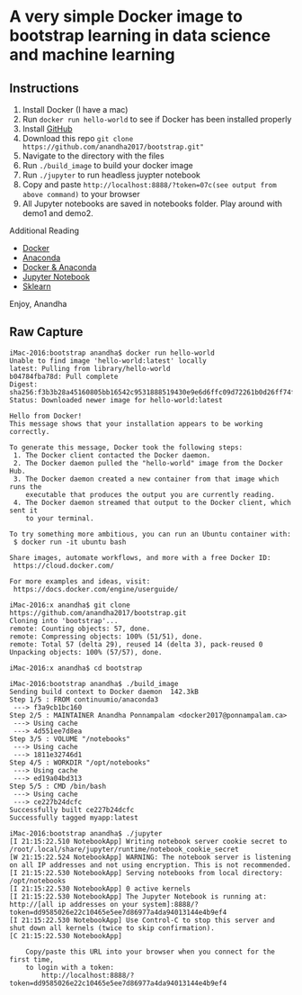 # A very simple Docker image to bootstrap learning in data science and machine learning

## Instructions

1. Install Docker (I have a mac)
2. Run ```docker run hello-world``` to see if Docker has been installed properly
3. Install [GitHub](https://desktop.github.com/)
4. Download this repo ```git clone https://github.com/anandha2017/bootstrap.git"```
5. Navigate to the directory with the files
6. Run ```./build_image``` to build your docker image
7. Run ```./jupyter``` to run headless juypter notebook
8. Copy and paste ```http://localhost:8888/?token=07c(see output from above command)``` to your browser
9. All Jupyter notebooks are saved in notebooks folder. Play around with demo1 and demo2.

Additional Reading
* [Docker](https://www.docker.com)
* [Anaconda](https://www.continuum.io/)
* [Docker & Anaconda](https://www.continuum.io/blog/developer-blog/anaconda-and-docker-better-together-reproducible-data-science)
* [Jupyter Notebook](https://jupyter.org)
* [Sklearn](http://scikit-learn.org)

Enjoy, Anandha


## Raw Capture

```
iMac-2016:bootstrap anandha$ docker run hello-world
Unable to find image 'hello-world:latest' locally
latest: Pulling from library/hello-world
b04784fba78d: Pull complete 
Digest: sha256:f3b3b28a45160805bb16542c9531888519430e9e6d6ffc09d72261b0d26ff74f
Status: Downloaded newer image for hello-world:latest

Hello from Docker!
This message shows that your installation appears to be working correctly.

To generate this message, Docker took the following steps:
 1. The Docker client contacted the Docker daemon.
 2. The Docker daemon pulled the "hello-world" image from the Docker Hub.
 3. The Docker daemon created a new container from that image which runs the
    executable that produces the output you are currently reading.
 4. The Docker daemon streamed that output to the Docker client, which sent it
    to your terminal.

To try something more ambitious, you can run an Ubuntu container with:
 $ docker run -it ubuntu bash

Share images, automate workflows, and more with a free Docker ID:
 https://cloud.docker.com/

For more examples and ideas, visit:
 https://docs.docker.com/engine/userguide/

iMac-2016:x anandha$ git clone https://github.com/anandha2017/bootstrap.git
Cloning into 'bootstrap'...
remote: Counting objects: 57, done.
remote: Compressing objects: 100% (51/51), done.
remote: Total 57 (delta 29), reused 14 (delta 3), pack-reused 0
Unpacking objects: 100% (57/57), done.

iMac-2016:x anandha$ cd bootstrap

iMac-2016:bootstrap anandha$ ./build_image 
Sending build context to Docker daemon  142.3kB
Step 1/5 : FROM continuumio/anaconda3
 ---> f3a9cb1bc160
Step 2/5 : MAINTAINER Anandha Ponnampalam <docker2017@ponnampalam.ca>
 ---> Using cache
 ---> 4d551ee7d8ea
Step 3/5 : VOLUME "/notebooks"
 ---> Using cache
 ---> 1811e32746d1
Step 4/5 : WORKDIR "/opt/notebooks"
 ---> Using cache
 ---> ed19a04bd313
Step 5/5 : CMD /bin/bash
 ---> Using cache
 ---> ce227b24dcfc
Successfully built ce227b24dcfc
Successfully tagged myapp:latest

iMac-2016:bootstrap anandha$ ./jupyter 
[I 21:15:22.510 NotebookApp] Writing notebook server cookie secret to /root/.local/share/jupyter/runtime/notebook_cookie_secret
[W 21:15:22.524 NotebookApp] WARNING: The notebook server is listening on all IP addresses and not using encryption. This is not recommended.
[I 21:15:22.530 NotebookApp] Serving notebooks from local directory: /opt/notebooks
[I 21:15:22.530 NotebookApp] 0 active kernels 
[I 21:15:22.530 NotebookApp] The Jupyter Notebook is running at: http://[all ip addresses on your system]:8888/?token=dd9585026e22c10465e5ee7d86977a4da94013144e4b9ef4
[I 21:15:22.530 NotebookApp] Use Control-C to stop this server and shut down all kernels (twice to skip confirmation).
[C 21:15:22.530 NotebookApp] 
    
    Copy/paste this URL into your browser when you connect for the first time,
    to login with a token:
        http://localhost:8888/?token=dd9585026e22c10465e5ee7d86977a4da94013144e4b9ef4
        
``` 
